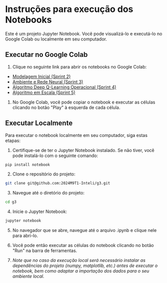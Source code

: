 # Instruções para execução dos Notebooks

Este é um projeto Jupyter Notebook. Você pode visualizá-lo e executá-lo no Google Colab ou localmente em seu computador.

## Executar no Google Colab

1. Clique no seguinte link para abrir os notebooks no Google Colab:

- [Modelagem Inicial (Sprint 2)](https://colab.research.google.com/drive/19aCdMRsZF4_wWAso27W4n1GTNsZuPzlp)
- [Ambiente e Rede Neural (Sprint 3)](https://colab.research.google.com/drive/1Ej4ovf-ZQMi_SfVXROtShgESlzsnQzSO)
- [Algoritmo Deep Q-Learning Operacional (Sprint 4)](https://colab.research.google.com/drive/1O8ARhXy7bxsLFX1Y0NyBpOQUG9zI2RrS?usp=sharing)
- [Algoritmo em Escala (Sprint 5)](https://colab.research.google.com/drive/1IKc7Lwe74ALIjey0rZtTkVjvP_Mb-69r?usp=sharing)

1. No Google Colab, você pode copiar o notebook e executar as células clicando no botão "Play" à esquerda de cada célula.

## Executar Localmente

Para executar o notebook localmente em seu computador, siga estas etapas:

1. Certifique-se de ter o Jupyter Notebook instalado. Se não tiver, você pode instalá-lo com o seguinte comando:

```bash
pip install notebook
```

2. Clone o repositório do projeto:

```bash
git clone git@github.com:2024M9T1-Inteli/g3.git
```

3. Navegue até o diretório do projeto:

```bash
cd g3
```

4. Inicie o Jupyter Notebook:

```bash
jupyter notebook
```

5. No navegador que se abre, navegue até o arquivo .ipynb e clique nele para abri-lo.

6. Você pode então executar as células do notebook clicando no botão "Run" na barra de ferramentas.

7. _Note que no caso da execução local será necessário instalar as dependências do projeto (numpy, matplotlib, etc.) antes de executar o notebook, bem como adaptar a importação dos dados para o seu ambiente local._
